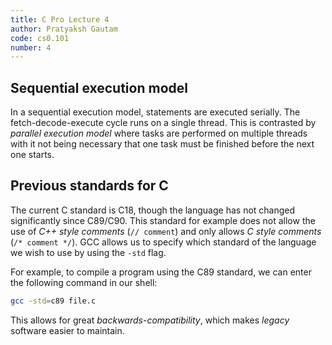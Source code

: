 ```yaml
---
title: C Pro Lecture 4
author: Pratyaksh Gautam
code: cs0.101
number: 4
---
```

## Sequential execution model

In a sequential execution model, statements are executed serially. The fetch-decode-execute cycle runs on a single thread. This is contrasted by *parallel execution model* where tasks are performed on multiple threads with it not being necessary that one task must be finished before the next one starts.

## Previous standards for C

The current C standard is C18, though the language has not changed significantly since C89/C90. This standard for example does not allow the use of *C++ style comments* (`// comment`) and only allows *C style comments* (`/* comment */`).
GCC allows us to specify which standard of the language we wish to use by using the `-std` flag. 

For example, to compile a program using the C89 standard, we can enter the following command in our shell:
```bash
gcc -std=c89 file.c 
```

This allows for great *backwards-compatibility*, which makes *legacy* software easier to maintain.

